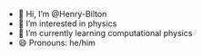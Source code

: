 - 👋 Hi, I’m @Henry-Bilton
- 👀 I’m interested in physics
- 🌱 I’m currently learning computational physics
- 😄 Pronouns: he/him

<!---
Henry-Bilton/Henry-Bilton is a ✨ special ✨ repository because its `README.md` (this file) appears on your GitHub profile.
You can click the Preview link to take a look at your changes.
--->
